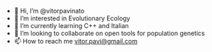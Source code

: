- 👋 Hi, I’m @vitorpavinato
- 👀 I’m interested in Evolutionary Ecology
- 🌱 I’m currently learning C++ and Italian
- 💞️ I’m looking to collaborate on open tools for population genetics
- 📫 How to reach me vitor.pavi@gmail.com

<!---
vitorpavinato/vitorpavinato is a ✨ special ✨ repository because its `README.md` (this file) appears on your GitHub profile.
You can click the Preview link to take a look at your changes.
--->
